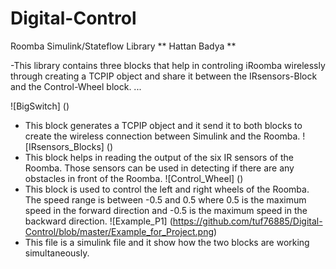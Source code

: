 # Digital-Control
Roomba Simulink/Stateflow Library
** Hattan Badya **

-This library contains three blocks that help in controling iRoomba wirelessly through creating a TCPIP object and share it between the IRsensors-Block and the Control-Wheel block.
...

![BigSwitch] ()
- This block generates a TCPIP object and it send it to both blocks to create the wireless connection between Simulink and the Roomba.
![IRsensors_Blocks] ()
- This block helps in reading the output of the six IR sensors of the Roomba. Those sensors can be used in detecting if there are any obstacles in front of the Roomba.
![Control_Wheel] ()
- This block is used to control the left and right wheels of the Roomba. The speed range is between -0.5 and 0.5 where 0.5 is the maximum speed in the forward direction and -0.5 is the maximum speed in the backward direction.
![Example_P1] (https://github.com/tuf76885/Digital-Control/blob/master/Example_for_Project.png)
- This file is a simulink file and it show how the two blocks are working simultaneously. 

